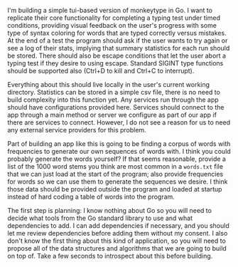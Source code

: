 I'm building a simple tui-based version of monkeytype in Go. I want to
replicate their core functionality for completing a typing test under timed
conditions, providing visual feedback on the user's progress with some type of
syntax coloring for words that are typed correctly versus mistakes. At the end
of a test the program should ask if the user wants to try again or see a log of
their stats, implying that summary statistics for each run should be stored.
There should also be escape conditions that let the user abort a typing test if
they desire to using escape. Standard SIGINT type functions should be supported
also (Ctrl+D to kill and Ctrl+C to interrupt).

Everything about this should live locally in the user's current working
directory. Statistics can be stored in a simple csv file, there is no need to
build complexity into this function yet. Any services run through the app should
have configurations provided here. Services should connect to the app through a
main method or server we configure as part of our app if there are services to
connect. However, I do not see a reason for us to need any external service
providers for this problem.

Part of building an app like this is going to be finding a corpus of words with
frequencies to generate our own sequences of words with. I think you could
probably generate the words yourself? If that seems reasonable, provide a list
of the 1000 word stems you think are most common in a `words.txt` file that we
can just load at the start of the program; also provide frequencies for words so
we can use them to generate the sequences we desire. I think those data should
be provided outside the program and loaded at startup instead of hard coding a
table of words into the program.

The first step is planning: I know nothing about Go so you will need to decide
what tools from the Go standard library to use and what dependencies to add. I
can add dependencies if necessary, and you should let me review dependencies
before adding them without my consent. I also don't know the first thing about
this kind of application, so you will need to propose all of the data structures
and algorithms that we are going to build on top of. Take a few seconds to
introspect about this before building.
